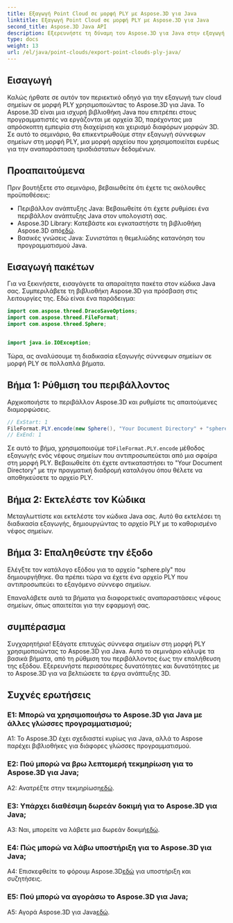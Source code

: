 ```yaml
---
title: Εξαγωγή Point Cloud σε μορφή PLY με Aspose.3D για Java
linktitle: Εξαγωγή Point Cloud σε μορφή PLY με Aspose.3D για Java
second_title: Aspose.3D Java API
description: Εξερευνήστε τη δύναμη του Aspose.3D για Java στην εξαγωγή νέφους σημείων σε μορφή PLY. Ακολουθήστε τον βήμα προς βήμα οδηγό μας για απρόσκοπτη ανάπτυξη 3D.
type: docs
weight: 13
url: /el/java/point-clouds/export-point-clouds-ply-java/
---
```

## Εισαγωγή

Καλώς ήρθατε σε αυτόν τον περιεκτικό οδηγό για την εξαγωγή των cloud σημείων σε μορφή PLY χρησιμοποιώντας το Aspose.3D για Java. Το Aspose.3D είναι μια ισχυρή βιβλιοθήκη Java που επιτρέπει στους προγραμματιστές να εργάζονται με αρχεία 3D, παρέχοντας μια απρόσκοπτη εμπειρία στη διαχείριση και χειρισμό διαφόρων μορφών 3D. Σε αυτό το σεμινάριο, θα επικεντρωθούμε στην εξαγωγή σύννεφων σημείων στη μορφή PLY, μια μορφή αρχείου που χρησιμοποιείται ευρέως για την αναπαράσταση τρισδιάστατων δεδομένων.

## Προαπαιτούμενα

Πριν βουτήξετε στο σεμινάριο, βεβαιωθείτε ότι έχετε τις ακόλουθες προϋποθέσεις:

- Περιβάλλον ανάπτυξης Java: Βεβαιωθείτε ότι έχετε ρυθμίσει ένα περιβάλλον ανάπτυξης Java στον υπολογιστή σας.
-  Aspose.3D Library: Κατεβάστε και εγκαταστήστε τη βιβλιοθήκη Aspose.3D από[εδώ](https://releases.aspose.com/3d/java/).
- Βασικές γνώσεις Java: Συνιστάται η θεμελιώδης κατανόηση του προγραμματισμού Java.

## Εισαγωγή πακέτων

Για να ξεκινήσετε, εισαγάγετε τα απαραίτητα πακέτα στον κώδικα Java σας. Συμπεριλάβετε τη βιβλιοθήκη Aspose.3D για πρόσβαση στις λειτουργίες της. Εδώ είναι ένα παράδειγμα:

```java
import com.aspose.threed.DracoSaveOptions;
import com.aspose.threed.FileFormat;
import com.aspose.threed.Sphere;


import java.io.IOException;
```

Τώρα, ας αναλύσουμε τη διαδικασία εξαγωγής σύννεφων σημείων σε μορφή PLY σε πολλαπλά βήματα.

## Βήμα 1: Ρύθμιση του περιβάλλοντος

Αρχικοποιήστε το περιβάλλον Aspose.3D και ρυθμίστε τις απαιτούμενες διαμορφώσεις.

```java
// ExStart: 1
FileFormat.PLY.encode(new Sphere(), "Your Document Directory" + "sphere.ply");
// ExEnd: 1
```

 Σε αυτό το βήμα, χρησιμοποιούμε το`FileFormat.PLY.encode` μέθοδος εξαγωγής ενός νέφους σημείων που αντιπροσωπεύεται από μια σφαίρα στη μορφή PLY. Βεβαιωθείτε ότι έχετε αντικαταστήσει το "Your Document Directory" με την πραγματική διαδρομή καταλόγου όπου θέλετε να αποθηκεύσετε το αρχείο PLY.

## Βήμα 2: Εκτελέστε τον Κώδικα

Μεταγλωττίστε και εκτελέστε τον κώδικα Java σας. Αυτό θα εκτελέσει τη διαδικασία εξαγωγής, δημιουργώντας το αρχείο PLY με το καθορισμένο νέφος σημείων.

## Βήμα 3: Επαληθεύστε την έξοδο

Ελέγξτε τον κατάλογο εξόδου για το αρχείο "sphere.ply" που δημιουργήθηκε. Θα πρέπει τώρα να έχετε ένα αρχείο PLY που αντιπροσωπεύει το εξαγόμενο σύννεφο σημείων.

Επαναλάβετε αυτά τα βήματα για διαφορετικές αναπαραστάσεις νέφους σημείων, όπως απαιτείται για την εφαρμογή σας.

## συμπέρασμα

Συγχαρητήρια! Εξάγατε επιτυχώς σύννεφα σημείων στη μορφή PLY χρησιμοποιώντας το Aspose.3D για Java. Αυτό το σεμινάριο κάλυψε τα βασικά βήματα, από τη ρύθμιση του περιβάλλοντος έως την επαλήθευση της εξόδου. Εξερευνήστε περισσότερες δυνατότητες και δυνατότητες με το Aspose.3D για να βελτιώσετε τα έργα ανάπτυξης 3D.

## Συχνές ερωτήσεις

### Ε1: Μπορώ να χρησιμοποιήσω το Aspose.3D για Java με άλλες γλώσσες προγραμματισμού;

A1: Το Aspose.3D έχει σχεδιαστεί κυρίως για Java, αλλά το Aspose παρέχει βιβλιοθήκες για διάφορες γλώσσες προγραμματισμού.

### Ε2: Πού μπορώ να βρω λεπτομερή τεκμηρίωση για το Aspose.3D για Java;

 A2: Ανατρέξτε στην τεκμηρίωση[εδώ](https://reference.aspose.com/3d/java/).

### Ε3: Υπάρχει διαθέσιμη δωρεάν δοκιμή για το Aspose.3D για Java;

 A3: Ναι, μπορείτε να λάβετε μια δωρεάν δοκιμή[εδώ](https://releases.aspose.com/).

### Ε4: Πώς μπορώ να λάβω υποστήριξη για το Aspose.3D για Java;

 A4: Επισκεφθείτε το φόρουμ Aspose.3D[εδώ](https://forum.aspose.com/c/3d/18) για υποστήριξη και συζητήσεις.

### Ε5: Πού μπορώ να αγοράσω το Aspose.3D για Java;

 A5: Αγορά Aspose.3D για Java[εδώ](https://purchase.aspose.com/buy).